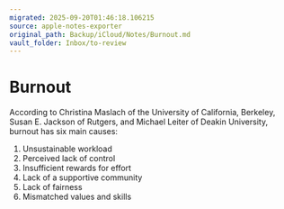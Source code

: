 ```yaml
---
migrated: 2025-09-20T01:46:18.106215
source: apple-notes-exporter
original_path: Backup/iCloud/Notes/Burnout.md
vault_folder: Inbox/to-review
---
```

# Burnout

According to Christina Maslach of the University of California, Berkeley, Susan E. Jackson of Rutgers, and Michael Leiter of Deakin University, burnout has six main causes:
1. Unsustainable workload
2. Perceived lack of control
3. Insufficient rewards for effort
4. Lack of a supportive community
5. Lack of fairness
6. Mismatched values and skills

